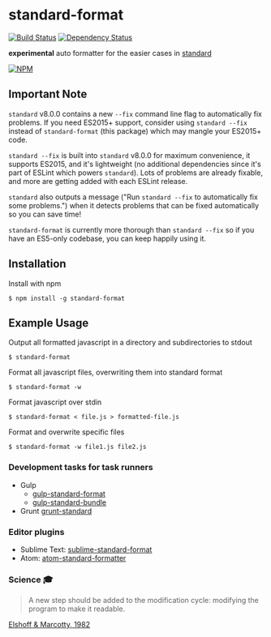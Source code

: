 
# standard-format

  [![Build Status](https://travis-ci.org/maxogden/standard-format.svg)](https://travis-ci.org/maxogden/standard-format)
  [![Dependency Status](https://david-dm.org/maxogden/standard-format.svg?style=flat-square)](https://david-dm.org/maxogden/standard-format)

  **experimental** auto formatter for the easier cases in [standard](https://www.npmjs.com/package/standard)

  [![NPM](https://nodei.co/npm/standard-format.png)](https://nodei.co/npm/standard-format/)

## Important Note

`standard` v8.0.0 contains a new `--fix` command line flag to automatically fix
problems. If you need ES2015+ support, consider using `standard --fix` instead
of `standard-format` (this package) which may mangle your ES2015+ code.

`standard --fix` is built into `standard` v8.0.0 for maximum convenience, it
supports ES2015, and it's lightweight (no additional dependencies since it's part
of ESLint which powers `standard`). Lots of problems are already fixable, and more
are getting added with each ESLint release.

`standard` also outputs a message ("Run `standard --fix` to automatically fix
some problems.") when it detects problems that can be fixed automatically so you
can save time!

`standard-format` is currently more thorough than `standard --fix` so if you have
an ES5-only codebase, you can keep happily using it.

## Installation

  Install with npm

    $ npm install -g standard-format

## Example Usage

  Output all formatted javascript in a directory and subdirectories to stdout

    $ standard-format

  Format all javascript files, overwriting them into standard format

    $ standard-format -w

  Format javascript over stdin

    $ standard-format < file.js > formatted-file.js

  Format and overwrite specific files

    $ standard-format -w file1.js file2.js

### Development tasks for task runners

- Gulp
    - [gulp-standard-format](https://github.com/Andruj/gulp-standard-format/)
    - [gulp-standard-bundle](https://github.com/ggarciao/gulp-standard-bundle)
- Grunt [grunt-standard](https://github.com/pdehaan/grunt-standard)

### Editor plugins

  - Sublime Text: [sublime-standard-format](https://packagecontrol.io/packages/StandardFormat)
  - Atom: [atom-standard-formatter](https://atom.io/packages/standard-formatter)

### Science :mortar_board:

  > A new step should be added to the modification cycle: modifying the program to make it readable.

  [Elshoff & Marcotty, 1982](http://dl.acm.org/citation.cfm?id=358596)
